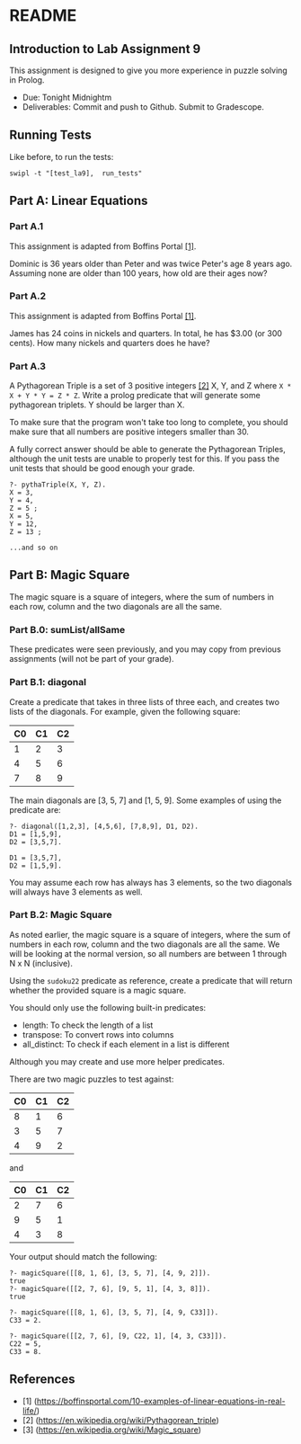 # README

## Introduction to Lab Assignment 9

This assignment is designed to give you more experience in puzzle solving in Prolog.

- Due: Tonight Midnightm
- Deliverables: Commit and push to Github. Submit to Gradescope.

## Running Tests

Like before, to run the tests:

    swipl -t "[test_la9],  run_tests"

## Part A: Linear Equations

### Part A.1

This assignment is adapted from Boffins Portal [[1]](#ref1).

Dominic is 36 years older than Peter and was twice Peter's age 8 years ago. Assuming none are older than 100 years, how old are their ages now?

### Part A.2

This assignment is adapted from Boffins Portal [[1]](#ref1).

James has 24 coins in nickels and quarters. In total, he has $3.00 (or 300 cents). How many nickels and quarters does he have?

### Part A.3

A Pythagorean Triple is a set of 3 positive integers [[2]](#ref2) X, Y, and Z where `X * X + Y * Y = Z * Z`. Write a prolog
predicate that will generate some pythagorean triplets. Y should be larger than X.

To make sure that the program won't take too long to complete, you should make sure that all numbers are positive integers smaller than 30.

A fully correct answer should be able to generate the Pythagorean Triples, although the unit tests are unable to
properly test for this. If you pass the unit tests that should be good enough your grade.

    ?- pythaTriple(X, Y, Z).
    X = 3,
    Y = 4,
    Z = 5 ;
    X = 5,
    Y = 12,
    Z = 13 ;

    ...and so on

## Part B: Magic Square

The magic square is a square of integers, where the sum of numbers in each row, column and the two diagonals are all the same.

### Part B.0: sumList/allSame

These predicates were seen previously, and you may copy from previous assignments (will not be part of your grade).

### Part B.1: diagonal

Create a predicate that takes in three lists of three each, and creates two lists of the diagonals. For example, given the following square:

| C0 | C1 | C2 |
| -- | -- | -- |
| 1  | 2  |  3 |
| 4  | 5  |  6 |
| 7  | 8  |  9 |

The main diagonals are [3, 5, 7] and [1, 5, 9]. Some examples of using the predicate are:

    ?- diagonal([1,2,3], [4,5,6], [7,8,9], D1, D2).
    D1 = [1,5,9],
    D2 = [3,5,7].

    D1 = [3,5,7],
    D2 = [1,5,9].

You may assume each row has always has 3 elements, so the two diagonals will always have 3 elements as well.

### Part B.2: Magic Square

As noted earlier, the magic square is a square of integers, where the sum of numbers in each row, column and the two diagonals are all the same. We will be looking at the normal version, so all numbers are between 1 through N x N (inclusive).

Using the `sudoku22` predicate as reference, create a predicate that will return whether the provided square is a magic square.

You should only use the following built-in predicates:

- length: To check the length of a list
- transpose: To convert rows into columns
- all_distinct: To check if each element in a list is different

Although you may create and use more helper predicates.

There are two magic puzzles to test against:

| C0 | C1 | C2 |
| -- | -- | -- |
| 8  | 1  |  6 |
| 3  | 5  |  7 |
| 4  | 9  |  2 |

and

| C0 | C1 | C2 |
| -- | -- | -- |
| 2  | 7  |  6 |
| 9  | 5  |  1 |
| 4  | 3  |  8 |

Your output should match the following:

    ?- magicSquare([[8, 1, 6], [3, 5, 7], [4, 9, 2]]).
    true
    ?- magicSquare([[2, 7, 6], [9, 5, 1], [4, 3, 8]]).
    true

    ?- magicSquare([[8, 1, 6], [3, 5, 7], [4, 9, C33]]).
    C33 = 2.

    ?- magicSquare([[2, 7, 6], [9, C22, 1], [4, 3, C33]]).
    C22 = 5,
    C33 = 8.

## References

- <a id="ref1">[1]</a> (https://boffinsportal.com/10-examples-of-linear-equations-in-real-life/)
- <a id="ref2">[2]</a> (https://en.wikipedia.org/wiki/Pythagorean_triple)
- <a id="ref3">[3]</a> (https://en.wikipedia.org/wiki/Magic_square)
